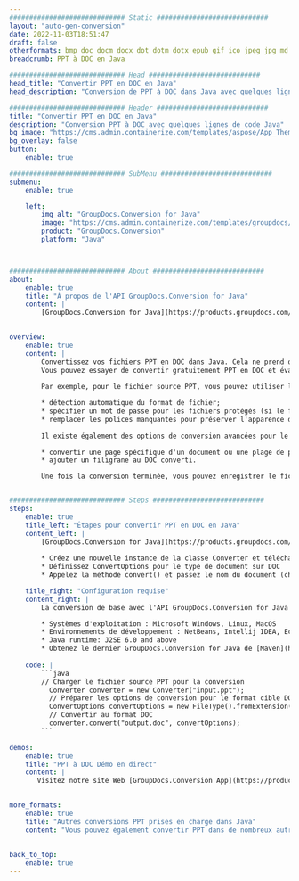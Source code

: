 ```yaml
---
############################# Static ############################
layout: "auto-gen-conversion"
date: 2022-11-03T18:51:47
draft: false
otherformats: bmp doc docm docx dot dotm dotx epub gif ico jpeg jpg md odt ott pdf png psd rtf tex tif tiff txt xps
breadcrumb: PPT à DOC en Java

############################# Head ############################
head_title: "Convertir PPT en DOC en Java"
head_description: "Conversion de PPT à DOC dans Java avec quelques lignes de code. Convertissez plus de 160 formats de fichiers à l'aide de l'API de conversion de documents GroupDocs pour Java"

############################# Header ############################
title: "Convertir PPT en DOC en Java"
description: "Conversion PPT à DOC avec quelques lignes de code Java"
bg_image: "https://cms.admin.containerize.com/templates/aspose/App_Themes/V3/images/bg/header1.png"
bg_overlay: false
button:
    enable: true

############################# SubMenu ############################
submenu:
    enable: true

    left:
        img_alt: "GroupDocs.Conversion for Java"
        image: "https://cms.admin.containerize.com/templates/groupdocs/images/product-logos/90x90-noborder/groupdocs-conversion-java.png"
        product: "GroupDocs.Conversion"
        platform: "Java"



############################# About ############################
about:
    enable: true
    title: "À propos de l'API GroupDocs.Conversion for Java"
    content: |
        [GroupDocs.Conversion for Java](https://products.groupdocs.com/conversion/java/) est une API de conversion de format de fichier avancée pour la conversion entre les formats d'image et de document populaires tels que Microsoft Office, OpenDocument, PDF, HTML, e-mail, CAO. et bien plus encore avec seulement quelques lignes de code. L'API native détecte automatiquement les formats des documents originaux et propose de nombreuses options de personnalisation des documents convertis. Outre la fonction d'extraction d'informations d'un document, il prend également en charge la mise en cache des résultats de conversion sur le disque local par défaut. Cependant, tout type de stockage de cache peut être pris en charge en implémentant les interfaces appropriées - Amazon S3, Dropbox, Google Drive, Windows Azure, Reddis ou tout autre.
    

overview:
    enable: true
    content: |
        Convertissez vos fichiers PPT en DOC dans Java. Cela ne prend que quelques lignes de code Java sur n'importe quelle plate-forme de votre choix, telle que Windows, Linux, macOS.
        Vous pouvez essayer de convertir gratuitement PPT en DOC et évaluer la qualité des résultats de conversion. En plus des scripts de conversion de fichiers simples, vous pouvez essayer des options plus sophistiquées pour charger le fichier source PPT et stocker la sortie DOC. 
        
        Par exemple, pour le fichier source PPT, vous pouvez utiliser les options de chargement suivantes :

        * détection automatique du format de fichier;
        * spécifier un mot de passe pour les fichiers protégés (si le format de fichier le prend en charge);
        * remplacer les polices manquantes pour préserver l'apparence du document.
        
        Il existe également des options de conversion avancées pour le fichier DOC :

        * convertir une page spécifique d'un document ou une plage de pages;
        * ajouter un filigrane au DOC converti.

        Une fois la conversion terminée, vous pouvez enregistrer le fichier DOC dans votre chemin de fichier local ou dans un stockage tiers tel que FTP, Amazon S3, Google Drive, Dropbox, etc. Veuillez noter - pour convertir PPT à DOC, vous n'avez pas besoin d'installer de logiciel supplémentaire, tel que MS Office, Open Office, Adobe Acrobat Reader, etc.


############################# Steps ############################
steps:
    enable: true
    title_left: "Étapes pour convertir PPT en DOC en Java"
    content_left: |
        [GroupDocs.Conversion for Java](https://products.groupdocs.com/conversion/java/) permet aux développeurs de convertir facilement le fichier PPT en DOC avec quelques lignes de code.
        
        * Créez une nouvelle instance de la classe Converter et téléchargez le fichier PPT avec le chemin complet
        * Définissez ConvertOptions pour le type de document sur DOC
        * Appelez la méthode convert() et passez le nom du document (chemin complet) et le format (DOC) en tant que paramètre

    title_right: "Configuration requise"
    content_right: |
        La conversion de base avec l'API GroupDocs.Conversion for Java peut être effectuée avec seulement quelques lignes de code. Nos API sont prises en charge sur toutes les principales plates-formes et systèmes d'exploitation. Avant d'exécuter le code ci-dessous, assurez-vous que les prérequis suivants sont installés sur votre système.

        * Systèmes d'exploitation : Microsoft Windows, Linux, MacOS
        * Environnements de développement : NetBeans, Intellij IDEA, Eclipse, etc.
        * Java runtime: J2SE 6.0 and above
        * Obtenez le dernier GroupDocs.Conversion for Java de [Maven](https://repository.groupdocs.com/webapp/#/artifacts/browse/tree/General/repo/com/groupdocs/groupdocs-conversion)
         
    code: |
        ```java    
        // Charger le fichier source PPT pour la conversion
          Converter converter = new Converter("input.ppt");
          // Préparer les options de conversion pour le format cible DOC
          ConvertOptions convertOptions = new FileType().fromExtension("doc").getConvertOptions();
          // Convertir au format DOC
          converter.convert("output.doc", convertOptions);
        ```

demos:
    enable: true
    title: "PPT à DOC Démo en direct"
    content: |
       Visitez notre site Web [GroupDocs.Conversion App](https://products.groupdocs.app/conversion/family) et essayez la conversion PPT à DOC maintenant. La démo gratuite présente les avantages suivants
          

more_formats:
    enable: true
    title: "Autres conversions PPT prises en charge dans Java"
    content: "Vous pouvez également convertir PPT dans de nombreux autres formats de fichiers. Veuillez consulter la liste ci-dessous."
       
       
back_to_top:
    enable: true
---
```

